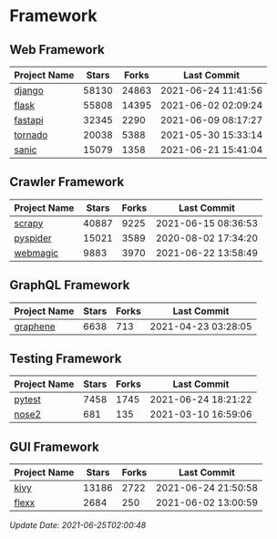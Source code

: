 # Framework

## Web Framework
| Project Name | Stars | Forks | Last Commit |
| ------------ | ----- | ----- | ----------- |
| [django](https://github.com/django/django) | 58130 | 24863 | 2021-06-24 11:41:56 |
| [flask](https://github.com/pallets/flask) | 55808 | 14395 | 2021-06-02 02:09:24 |
| [fastapi](https://github.com/tiangolo/fastapi) | 32345 | 2290 | 2021-06-09 08:17:27 |
| [tornado](https://github.com/tornadoweb/tornado) | 20038 | 5388 | 2021-05-30 15:33:14 |
| [sanic](https://github.com/sanic-org/sanic) | 15079 | 1358 | 2021-06-21 15:41:04 |

## Crawler Framework
| Project Name | Stars | Forks | Last Commit |
| ------------ | ----- | ----- | ----------- |
| [scrapy](https://github.com/scrapy/scrapy) | 40887 | 9225 | 2021-06-15 08:36:53 |
| [pyspider](https://github.com/binux/pyspider) | 15021 | 3589 | 2020-08-02 17:34:20 |
| [webmagic](https://github.com/code4craft/webmagic) | 9883 | 3970 | 2021-06-22 13:58:49 |

## GraphQL Framework
| Project Name | Stars | Forks | Last Commit |
| ------------ | ----- | ----- | ----------- |
| [graphene](https://github.com/graphql-python/graphene) | 6638 | 713 | 2021-04-23 03:28:05 |

## Testing Framework
| Project Name | Stars | Forks | Last Commit |
| ------------ | ----- | ----- | ----------- |
| [pytest](https://github.com/pytest-dev/pytest) | 7458 | 1745 | 2021-06-24 18:21:22 |
| [nose2](https://github.com/nose-devs/nose2) | 681 | 135 | 2021-03-10 16:59:06 |

## GUI Framework
| Project Name | Stars | Forks | Last Commit |
| ------------ | ----- | ----- | ----------- |
| [kivy](https://github.com/kivy/kivy) | 13186 | 2722 | 2021-06-24 21:50:58 |
| [flexx](https://github.com/flexxui/flexx) | 2684 | 250 | 2021-06-02 13:00:59 |

*Update Date: 2021-06-25T02:00:48*